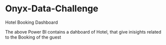 # Onyx-Data-Challenge
Hotel Booking Dashboard

The above Power BI contains a dahboard of Hotel, that give inisights related to the Booking of the guest
